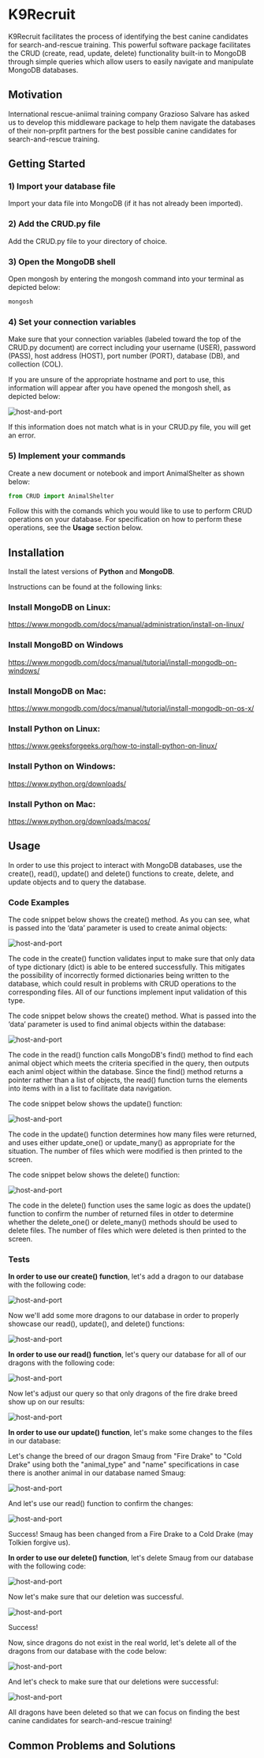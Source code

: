 # K9Recruit

K9Recruit facilitates the process of identifying the best
canine candidates for search-and-rescue training.  This powerful 
software package facilitates the CRUD (create, read, update, delete)
functionality built-in to MongoDB through simple queries which allow 
users to easily navigate and manipulate MongoDB databases. 

## Motivation

International rescue-aniimal training company Grazioso Salvare has 
asked us to develop  this middleware package to help them navigate 
the databases of their non-prpfit partners for the best possible 
canine candidates for search-and-rescue training. 

## Getting Started 

### **1)** Import your database file 

Import your data file into MongoDB (if it has not already been imported).  


### **2)** Add the CRUD.py file 

Add the CRUD.py file to your directory of choice.  


### **3)** Open the MongoDB shell

Open mongosh by entering the mongosh command into your terminal as depicted below:

```bash
mongosh
```

### **4)** Set your connection variables

Make sure that your connection variables (labeled toward the top of the CRUD.py document) are correct including your username (USER), password (PASS), host address (HOST), port number (PORT), database (DB), and collection (COL).

If you are unsure of the appropriate hostname and port to use,
this information will appear after you have opened the mongosh shell,
as depicted below: 

![host-and-port](images/2-host-and-port.png)

If this information does not match what is in your CRUD.py file, 
you will get an error.  


### **5)** Implement your commands

Create a new document or notebook and import AnimalShelter as shown 
below:

```python
from CRUD import AnimalShelter
```

Follow this with the comands which you would like to use to perform CRUD operations on your database.  For specification on how to perform these operations, see the **Usage** section below.


## Installation

Install the latest versions of **Python** and **MongoDB**.

Instructions can be found at the following links:

### Install MongoDB on Linux: 

https://www.mongodb.com/docs/manual/administration/install-on-linux/

### Install MongoBD on Windows

https://www.mongodb.com/docs/manual/tutorial/install-mongodb-on-windows/

### Install MongoDB on Mac:

https://www.mongodb.com/docs/manual/tutorial/install-mongodb-on-os-x/

### Install Python on Linux:

https://www.geeksforgeeks.org/how-to-install-python-on-linux/ 

### Install Python on Windows: 

https://www.python.org/downloads/

### Install Python on Mac: 

https://www.python.org/downloads/macos/ 


## Usage

In order to use this project to interact with MongoDB databases, use the create(), read(), update() and delete() functions to create, delete, and update objects and to query the database. 

### Code Examples

The code snippet below shows the create() method.  As you can see, what is passed into the ‘data’ parameter is used to create animal objects: 

![host-and-port](images/3-create-function.png)

The code in the create() function validates input to make sure that only data of type dictionary (dict) is able to be entered successfully.  This mitigates the possibility of incorrectly formed dictionaries being written to the database, which could result in problems with CRUD operations to the corresponding files.  All of our functions implement input validation of this type.

The code snippet below shows the create() method.  What is passed into the ‘data’ parameter is used to find animal objects within the database: 

![host-and-port](images/4-read-function.png)

The code in the read() function calls MongoDB's find() method to find each animal object which meets the criteria specified in the query, then outputs each animl object within the database.  Since the find() method returns a pointer rather than a list of objects, the read() function turns the elements into items with in a list to facilitate data navigation.

The code snippet below shows the update() function: 

![host-and-port](images/5-update-function.png)

The code in the update() function determines how many files were returned, and uses either update_one() or update_many() as appropriate for the situation.  The number of files which were modified is then printed to the screen.

The code snippet below shows the delete() function:

![host-and-port](images/6-delete-function.png)

The code in the delete() function uses the same logic as does the update() function to confirm the number of returned files in otder to determine whether the delete_one() or delete_many() methods should be used to delete files.  The number of files which were deleted is then printed to the screen.

### Tests

**In order to use our create() function**, let's add a dragon to our database with the following code:

![host-and-port](images/7-create-dragon.png)

Now we'll add some more dragons to our database in order to properly showcase our read(), update(), and delete() functions: 

![host-and-port](images/8-create-dragons.png)

**In order to use our read() function**, let's query our database for all of our dragons with the following code: 

![host-and-port](images/9-read-dragons.png)

Now let's adjust our query so that only dragons of the fire drake breed show up on our results: 

![host-and-port](images/10-read-fire-drakes.png)

**In order to use our update() function**, let's make some changes to the files in our database:

Let's change the breed of our dragon Smaug from "Fire Drake" to "Cold Drake" using both the "animal_type" and "name" specifications in case there is another animal in our database named Smaug:

![host-and-port](images/11-update-smaug.png)

And let's use our read() function to confirm the changes: 

![host-and-port](images/12-read-smaug.png)

Success!  Smaug has been changed from a Fire Drake to a Cold Drake (may Tolkien forgive us).

**In order to use our delete() function**, let's delete Smaug from our database with the following code:

![host-and-port](images/13-delete-smaug.png)

Now let's make sure that our deletion was successful. 

![host-and-port](images/14-smaug-deleted.png)

Success! 

Now, since dragons do not exist in the real world, let's delete all of the dragons from our database with the code below:

![host-and-port](images/15-delete-all-dragons.png)

And let's check to make sure that our deletions were successful:

![host-and-port](images/16-all-dragons-deleted.png)

All dragons have been deleted so that we can focus on finding the best canine candidates for search-and-rescue training! 

## Common Problems and Solutions
